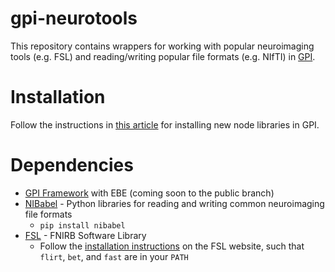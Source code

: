 # gpi-neurotools

This repository contains wrappers for working with popular neuroimaging tools (e.g. FSL) and reading/writing popular file formats (e.g. NIfTI) in [GPI](https://github.com/gpilab/framework).

# Installation
Follow the instructions in [this article](http://gpilab.com/2015/06/installing-node-libraries/) for installing new node libraries in GPI.

# Dependencies
* [GPI Framework](https://github.com/gpilab/framework) with EBE (coming soon to the public branch)
* [NIBabel](http://nipy.org/nibabel/) - Python libraries for reading and writing common neuroimaging file formats
  * `pip install nibabel`
* [FSL](http://fsl.fmrib.ox.ac.uk/fsl/fslwiki/) - FNIRB Software Library
  * Follow the [installation instructions](http://fsl.fmrib.ox.ac.uk/fsl/fslwiki/FslInstallation#Installing_FSL) on the FSL website, such that `flirt`, `bet`, and `fast` are in your `PATH`

